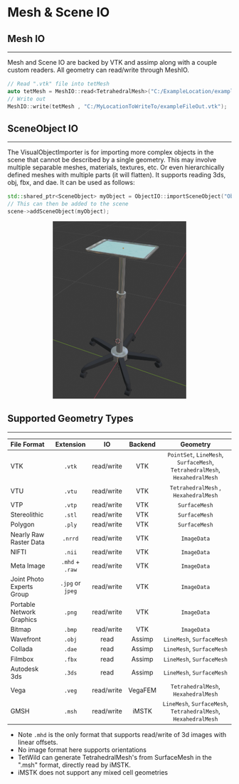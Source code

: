 # Mesh & Scene IO

## Mesh IO
------

Mesh and Scene IO are backed by VTK and assimp along with a couple custom readers. All geometry can read/write through MeshIO.

```cpp
// Read ".vtk" file into tetMesh
auto tetMesh = MeshIO::read<TetrahedralMesh>("C:/ExampleLocation/exampleFile.vtk");
// Write out
MeshIO::write(tetMesh , "C:/MyLocationToWriteTo/exampleFileOut.vtk");
```

## SceneObject IO
------

The VisualObjectImporter is for importing more complex objects in the scene that cannot be described by a single geometry. This may involve multiple separable meshes, materials, textures, etc. Or even hierarchically defined meshes with multiple parts (it will flatten). It supports reading 3ds, obj, fbx, and dae. It can be used as follows:

```cpp
std::shared_ptr<SceneObject> myObject = ObjectIO::importSceneObject("Object Name", "C:/ExamplePath/ExampleFile.dae", "C:/ExamplePath/");
// This can then be added to the scene
scene->addSceneObject(myObject);
```

<p align="center">
  <img src="media/MeshIO.png" width="300"/>
</p>

## Supported Geometry Types
------

|        File Format        |     Extension     |     IO     | Backend |                     Geometry                       |
| :---                      |      :----:       |   :----:   | :----:  |                     :----:                         |
| VTK                       |      `.vtk`       | read/write |   VTK   | `PointSet`, `LineMesh`, `SurfaceMesh`, `TetrahedralMesh`, `HexahedralMesh` |
| VTU                       |      `.vtu`       | read/write |   VTK   |      `TetrahedralMesh` , `HexahedralMesh`          |
| VTP                       |      `.vtp`       | read/write |   VTK   |                 `SurfaceMesh`                      |
| Stereolithic              |      `.stl`       | read/write |   VTK   |                 `SurfaceMesh`                      |
| Polygon                   |      `.ply`       | read/write |   VTK   |                 `SurfaceMesh`                      |
| Nearly Raw Raster Data    |      `.nrrd`      | read/write |   VTK   |                  `ImageData`                       |
| NIFTI                     |      `.nii`       | read/write |   VTK   |                  `ImageData`                       |
| Meta Image                |  `.mhd` + `.raw`  | read/write |   VTK   |                  `ImageData`                       |
| Joint Photo Experts Group | `.jpg` or `jpeg`  | read/write |   VTK   |                  `ImageData`                       |
| Portable Network Graphics |      `.png`       | read/write |   VTK   |                  `ImageData`                       |
| Bitmap                    |      `.bmp`       | read/write |   VTK   |                  `ImageData`                       |
| Wavefront                 |      `.obj`       |    read    |  Assimp |            `LineMesh`, `SurfaceMesh`               |
| Collada                   |      `.dae`       |    read    |  Assimp |            `LineMesh`, `SurfaceMesh`               |
| Filmbox                   |      `.fbx`       |    read    |  Assimp |            `LineMesh`, `SurfaceMesh`               |
| Autodesk 3ds              |      `.3ds`       |    read    |  Assimp |            `LineMesh`, `SurfaceMesh`               |
| Vega                      |      `.veg`       | read/write | VegaFEM |         `TetrahedralMesh`, `HexahedralMesh`        |
| GMSH                      |      `.msh`       | read/write |  iMSTK  | `LineMesh`, `SurfaceMesh`, `TetrahedralMesh`, `HexahedralMesh` |

* Note `.mhd` is the only format that supports read/write of 3d images with linear offsets.
* No image format here supports orientations
* TetWild can generate TetrahedralMesh's from SurfaceMesh in the ".msh" format, directly read by iMSTK.
* iMSTK does not support any mixed cell geometries